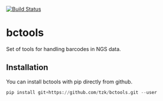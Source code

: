 [![Build Status](https://travis-ci.org/tzk/bctools.svg?branch=master)](https://travis-ci.org/tzk/bctools)

# bctools
Set of tools for handling barcodes in NGS data.

## Installation

You can install bctools with pip directly from github.

```python
pip install git+https://github.com/tzk/bctools.git --user
```
